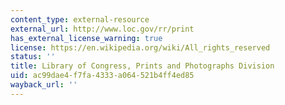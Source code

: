 ```yaml
---
content_type: external-resource
external_url: http://www.loc.gov/rr/print
has_external_license_warning: true
license: https://en.wikipedia.org/wiki/All_rights_reserved
status: ''
title: Library of Congress, Prints and Photographs Division
uid: ac99dae4-f7fa-4333-a064-521b4ff4ed85
wayback_url: ''
---
```


